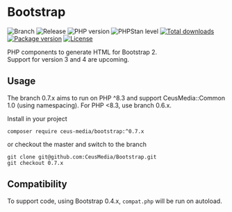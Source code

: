 # Bootstrap

![Branch](https://img.shields.io/badge/Branch-0.7.x-blue?style=flat-square)
![Release](https://img.shields.io/badge/Release-0.7.0-blue?style=flat-square)
![PHP version](https://img.shields.io/badge/PHP-%5E8.3-blue?style=flat-square&color=777BB4)
![PHPStan level](https://img.shields.io/badge/PHPStan_level-max-darkgreen?style=flat-square)
[![Total downloads](http://img.shields.io/packagist/dt/ceus-media/bootstrap.svg?style=flat-square)](https://packagist.org/packages/ceus-media/common)
[![Package version](http://img.shields.io/packagist/v/ceus-media/bootstrap.svg?style=flat-square)](https://packagist.org/packages/ceus-media/common)
[![License](https://img.shields.io/packagist/l/ceus-media/bootstrap.svg?style=flat-square)](https://packagist.org/packages/ceus-media/common)

PHP components to generate HTML for Bootstrap 2.    
Support for version 3 and 4 are upcoming.

## Usage
The branch 0.7.x aims to run on PHP ^8.3 and support CeusMedia::Common 1.0 (using namespacing). 
For PHP <8.3, use branch 0.6.x.

Install in your project
```
composer require ceus-media/bootstrap:^0.7.x
```
or checkout the master and switch to the branch
```
git clone git@github.com:CeusMedia/Bootstrap.git
git checkout 0.7.x
```

## Compatibility
To support code, using Bootstrap 0.4.x, <code>compat.php</code> will be run on autoload.

